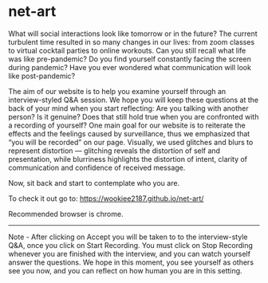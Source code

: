 # net-art

What will social interactions look like tomorrow or in the future? The current turbulent time resulted in so many changes in our lives: from zoom classes to virtual cocktail parties to online workouts. Can you still recall what life was like pre-pandemic? Do you find yourself constantly facing the screen during pandemic? Have you ever wondered what communication will look like post-pandemic?

The aim of our website is to help you examine yourself through an interview-styled Q&A session. We hope you will keep these questions at the back of your mind when you start reflecting: Are you talking with another person? Is it genuine? Does that still hold true when you are confronted with a recording of yourself? One main goal for our website is to reiterate the effects and the feelings caused by surveillance, thus we emphasized that “you will be recorded” on our page. Visually, we used glitches and blurs to represent distortion — glitching reveals the distortion of self and presentation, while blurriness highlights the distortion of intent, clarity of communication and confidence of received message.

Now, sit back and start to contemplate who you are.

To check it out go to: https://wookiee2187.github.io/net-art/

Recommended browser is chrome.
_____________________________________________________________________________________________________________

Note - After clicking on Accept you will be taken to to the interview-style Q&A, once you click on Start Recording. You must click on Stop Recording whenever you are finished with the interview, and you can watch yourself answer the questions. We hope in this moment, you see yourself as others see you now, and you can reflect on how human you are in this setting. 

